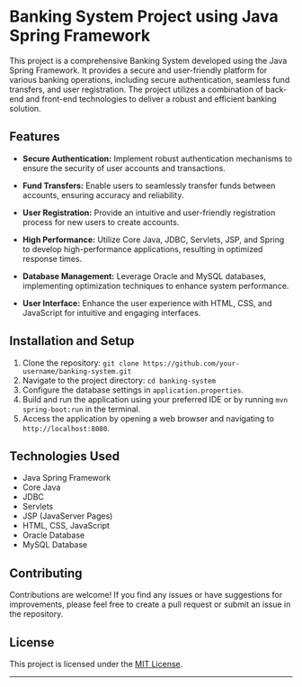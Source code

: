 # Banking System Project using Java Spring Framework

  This project is a comprehensive Banking System developed using the Java Spring Framework. It provides a secure and user-friendly platform for various banking operations, including secure authentication, seamless fund transfers, and user registration. The project utilizes a combination of back-end and front-end technologies to deliver a robust and efficient banking solution.

## Features

- **Secure Authentication:** Implement robust authentication mechanisms to ensure the security of user accounts and transactions.

- **Fund Transfers:** Enable users to seamlessly transfer funds between accounts, ensuring accuracy and reliability.

- **User Registration:** Provide an intuitive and user-friendly registration process for new users to create accounts.

- **High Performance:** Utilize Core Java, JDBC, Servlets, JSP, and Spring to develop high-performance applications, resulting in optimized response times.

- **Database Management:** Leverage Oracle and MySQL databases, implementing optimization techniques to enhance system performance.

- **User Interface:** Enhance the user experience with HTML, CSS, and JavaScript for intuitive and engaging interfaces.

## Installation and Setup

1. Clone the repository: `git clone https://github.com/your-username/banking-system.git`
2. Navigate to the project directory: `cd banking-system`
3. Configure the database settings in `application.properties`.
4. Build and run the application using your preferred IDE or by running `mvn spring-boot:run` in the terminal.
5. Access the application by opening a web browser and navigating to `http://localhost:8080`.

## Technologies Used

- Java Spring Framework
- Core Java
- JDBC
- Servlets
- JSP (JavaServer Pages)
- HTML, CSS, JavaScript
- Oracle Database
- MySQL Database

## Contributing

Contributions are welcome! If you find any issues or have suggestions for improvements, please feel free to create a pull request or submit an issue in the repository.

## License

This project is licensed under the [MIT License](LICENSE).

---
